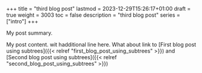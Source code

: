 +++
title = "third blog post"
lastmod = 2023-12-29T15:26:17+01:00
draft = true
weight = 3003
toc = false
description = "third blog post"
series = ["intro"]
+++

My post summary.

<!--more-->

My post content. wit hadditional line here. What about link to [First blog post using subtrees]({{< relref "first_blog_post_using_subtrees" >}}) and [Second blog post using subtrees]({{< relref "second_blog_post_using_subtrees" >}})
